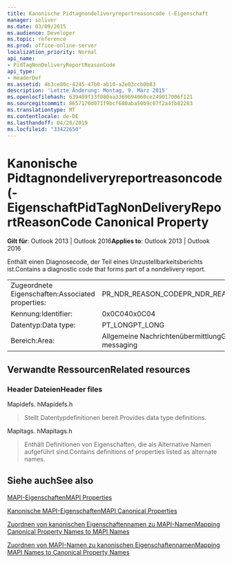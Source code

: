 ```yaml
---
title: Kanonische Pidtagnondeliveryreportreasoncode (-Eigenschaft
manager: soliver
ms.date: 03/09/2015
ms.audience: Developer
ms.topic: reference
ms.prod: office-online-server
localization_priority: Normal
api_name:
- PidTagNonDeliveryReportReasonCode
api_type:
- HeaderDef
ms.assetid: 4b3ce80c-4245-47b0-ab10-a2e03ccb0b83
description: 'Letzte Änderung: Montag, 9. März 2015'
ms.openlocfilehash: 639409f33f080aa3369b94060ce249017006f121
ms.sourcegitcommit: 8657170d071f9bcf680aba50b9c07f2a4fb82283
ms.translationtype: MT
ms.contentlocale: de-DE
ms.lasthandoff: 04/28/2019
ms.locfileid: "33422650"
---
```

# <a name="pidtagnondeliveryreportreasoncode-canonical-property"></a><span data-ttu-id="b3d51-103">Kanonische Pidtagnondeliveryreportreasoncode (-Eigenschaft</span><span class="sxs-lookup"><span data-stu-id="b3d51-103">PidTagNonDeliveryReportReasonCode Canonical Property</span></span>

  
  
<span data-ttu-id="b3d51-104">**Gilt für**: Outlook 2013 | Outlook 2016</span><span class="sxs-lookup"><span data-stu-id="b3d51-104">**Applies to**: Outlook 2013 | Outlook 2016</span></span> 
  
<span data-ttu-id="b3d51-105">Enthält einen Diagnosecode, der Teil eines Unzustellbarkeitsberichts ist.</span><span class="sxs-lookup"><span data-stu-id="b3d51-105">Contains a diagnostic code that forms part of a nondelivery report.</span></span>
  
|||
|:-----|:-----|
|<span data-ttu-id="b3d51-106">Zugeordnete Eigenschaften:</span><span class="sxs-lookup"><span data-stu-id="b3d51-106">Associated properties:</span></span>  <br/> |<span data-ttu-id="b3d51-107">PR_NDR_REASON_CODE</span><span class="sxs-lookup"><span data-stu-id="b3d51-107">PR_NDR_REASON_CODE</span></span>  <br/> |
|<span data-ttu-id="b3d51-108">Kennung:</span><span class="sxs-lookup"><span data-stu-id="b3d51-108">Identifier:</span></span>  <br/> |<span data-ttu-id="b3d51-109">0x0C04</span><span class="sxs-lookup"><span data-stu-id="b3d51-109">0x0C04</span></span>  <br/> |
|<span data-ttu-id="b3d51-110">Datentyp:</span><span class="sxs-lookup"><span data-stu-id="b3d51-110">Data type:</span></span>  <br/> |<span data-ttu-id="b3d51-111">PT_LONG</span><span class="sxs-lookup"><span data-stu-id="b3d51-111">PT_LONG</span></span>  <br/> |
|<span data-ttu-id="b3d51-112">Bereich:</span><span class="sxs-lookup"><span data-stu-id="b3d51-112">Area:</span></span>  <br/> |<span data-ttu-id="b3d51-113">Allgemeine Nachrichtenübermittlung</span><span class="sxs-lookup"><span data-stu-id="b3d51-113">General messaging</span></span>  <br/> |
   
## <a name="related-resources"></a><span data-ttu-id="b3d51-114">Verwandte Ressourcen</span><span class="sxs-lookup"><span data-stu-id="b3d51-114">Related resources</span></span>

### <a name="header-files"></a><span data-ttu-id="b3d51-115">Header Dateien</span><span class="sxs-lookup"><span data-stu-id="b3d51-115">Header files</span></span>

<span data-ttu-id="b3d51-116">Mapidefs. h</span><span class="sxs-lookup"><span data-stu-id="b3d51-116">Mapidefs.h</span></span>
  
> <span data-ttu-id="b3d51-117">Stellt Datentypdefinitionen bereit.</span><span class="sxs-lookup"><span data-stu-id="b3d51-117">Provides data type definitions.</span></span>
    
<span data-ttu-id="b3d51-118">Mapitags. h</span><span class="sxs-lookup"><span data-stu-id="b3d51-118">Mapitags.h</span></span>
  
> <span data-ttu-id="b3d51-119">Enthält Definitionen von Eigenschaften, die als Alternative Namen aufgeführt sind.</span><span class="sxs-lookup"><span data-stu-id="b3d51-119">Contains definitions of properties listed as alternate names.</span></span>
    
## <a name="see-also"></a><span data-ttu-id="b3d51-120">Siehe auch</span><span class="sxs-lookup"><span data-stu-id="b3d51-120">See also</span></span>



[<span data-ttu-id="b3d51-121">MAPI-Eigenschaften</span><span class="sxs-lookup"><span data-stu-id="b3d51-121">MAPI Properties</span></span>](mapi-properties.md)
  
[<span data-ttu-id="b3d51-122">Kanonische MAPI-Eigenschaften</span><span class="sxs-lookup"><span data-stu-id="b3d51-122">MAPI Canonical Properties</span></span>](mapi-canonical-properties.md)
  
[<span data-ttu-id="b3d51-123">Zuordnen von kanonischen Eigenschaftennamen zu MAPI-Namen</span><span class="sxs-lookup"><span data-stu-id="b3d51-123">Mapping Canonical Property Names to MAPI Names</span></span>](mapping-canonical-property-names-to-mapi-names.md)
  
[<span data-ttu-id="b3d51-124">Zuordnen von MAPI-Namen zu kanonischen Eigenschaftennamen</span><span class="sxs-lookup"><span data-stu-id="b3d51-124">Mapping MAPI Names to Canonical Property Names</span></span>](mapping-mapi-names-to-canonical-property-names.md)

